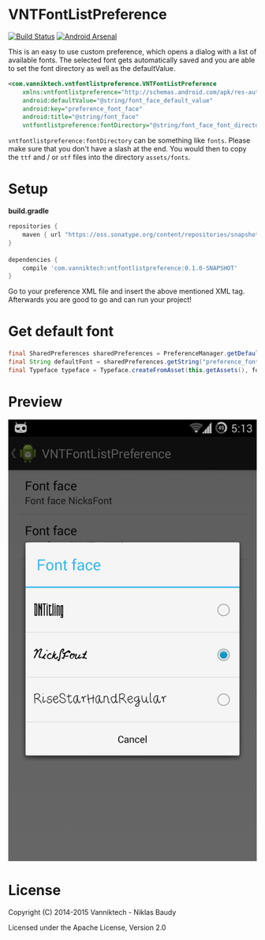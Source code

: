 VNTFontListPreference
=====================

[![Build Status](https://travis-ci.org/vanniktech/VNTFontListPreference.svg?branch=master)](https://travis-ci.org/vanniktech/VNTFontListPreference)
[![Android Arsenal](https://img.shields.io/badge/Android%20Arsenal-VNTFontListPreference-brightgreen.svg?style=flat)](https://android-arsenal.com/details/1/798)

This is an easy to use custom preference, which opens a dialog with a list of available fonts. The selected font gets automatically saved and you are able to set the font directory as well as the defaultValue.

```xml
<com.vanniktech.vntfontlistpreference.VNTFontListPreference
    xmlns:vntfontlistpreference="http://schemas.android.com/apk/res-auto"
    android:defaultValue="@string/font_face_default_value"
    android:key="preference_font_face"
    android:title="@string/font_face"
    vntfontlistpreference:fontDirectory="@string/font_face_font_directory" />
```

`vntfontlistpreference:fontDirectory` can be something like `fonts`. Please make sure that you don't have a slash at the end. You would then to copy the `ttf` and / or `otf` files into the directory `assets/fonts`.

# Setup

**build.gradle**

```groovy
repositories {
    maven { url "https://oss.sonatype.org/content/repositories/snapshots/" }
}

dependencies {
    compile 'com.vanniktech:vntfontlistpreference:0.1.0-SNAPSHOT'
}
```

Go to your preference XML file and insert the above mentioned XML tag. Afterwards you are good to go and can run your project!

# Get default font

```java
final SharedPreferences sharedPreferences = PreferenceManager.getDefaultSharedPreferences(this);
final String defaultFont = sharedPreferences.getString("preference_font_face", this.getString(R.string.font_face_default_value));
final Typeface typeface = Typeface.createFromAsset(this.getAssets(), font);
```

# Preview

![Image of VNTFontListPreference](app/src/main/res/drawable/preview.png)

# License

Copyright (C) 2014-2015 Vanniktech - Niklas Baudy

Licensed under the Apache License, Version 2.0